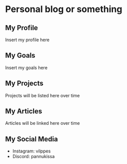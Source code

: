 # Personal blog or something

## My Profile

Insert my profile here

## My Goals

Insert my goals here

## My Projects

Projects will be listed here over time

## My Articles

Articles will be linked here over time

## My Social Media

- Instagram: vilppes
- Discord: pannukissa
